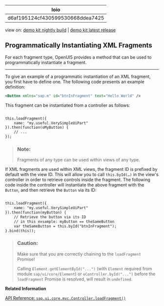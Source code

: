 <!-- loiod6af195124cf430599530668ddea7425 -->

| loio |
| -----|
| d6af195124cf430599530668ddea7425 |

<div id="loio">

view on: [demo kit nightly build](https://sdk.openui5.org/nightly/#/topic/d6af195124cf430599530668ddea7425) | [demo kit latest release](https://sdk.openui5.org/topic/d6af195124cf430599530668ddea7425)</div>

## Programmatically Instantiating XML Fragments

For each fragment type, OpenUI5 provides a method that can be used to programmatically instantiate a fragment.

***

To give an example of a programmatic instantiation of an XML fragment, you first have to define one. The following code presents an example definition:

```xml
<Button xmlns="sap.m" id="btnInFragment" text="Hello World" />
```

This fragment can be instantiated from a controller as follows:

```xml

this.loadFragment({
    name: "my.useful.VerySimpleUiPart"
}).then(function(oMyButton) {
    // ...
});
```

> ### Note:  
> Fragments of any type can be used within views of any type.

If XML fragments are used within XML views, the fragment ID is prefixed by default with the view ID. This will allow you to call `this.byId(…)` in the view's controller in order to retrieve controls inside the fragment. The following code inside the controller will instantiate the above fragment with the `Button`, and then retrieve the `Button` via its ID:

```xml

this.loadFragment({
    name: "my.useful.VerySimpleUiPart"
}).then(function(myButton) {
    // Retrieve the button via its ID
    // in this exsample: myButton == theSameButton
    var theSameButton = this.byId("btnInFragment");
}.bind(this));
```

> ### Caution:  
> Make sure that you are correctly chaining to the `loadFragment` Promise!
> 
> Calling `Element.getElementById("...")` \(with `Element` required from module `sap/ui/core/Element`\) or `oController.byId("...")` before the `loadFragment` Promise is resolved, will result in `undefined`.

**Related Information**  


[API Reference: `sap.ui.core.mvc.Controller.loadFragment()`](https://sdk.openui5.org/api/sap.ui.core.mvc.Controller/methods/loadFragment)

